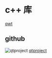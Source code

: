 # c++ 库
[qwt](http://sourceforge.net/projects/qwt/files/qwt/)
## github
![qtproject](https://avatars0.githubusercontent.com/u/4330474?s=200&v=4)
[qtproject](https://github.com/qtproject)
